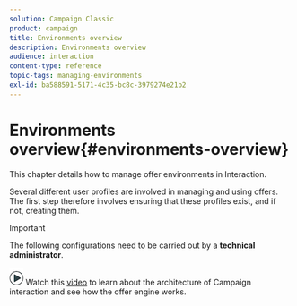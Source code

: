 ```yaml
---
solution: Campaign Classic
product: campaign
title: Environments overview
description: Environments overview
audience: interaction
content-type: reference
topic-tags: managing-environments
exl-id: ba588591-5171-4c35-bc8c-3979274e21b2
---
```

# Environments overview{#environments-overview}

This chapter details how to manage offer environments in Interaction.

Several different user profiles are involved in managing and using offers. The first step therefore involves ensuring that these profiles exist, and if not, creating them.

>[!IMPORTANT]
>
>The following configurations need to be carried out by a **technical administrator**.

![](assets/do-not-localize/how-to-video.png) Watch this [video](https://helpx.adobe.com/campaign/classic/how-to/architecture-of-acs-v6.html?playlist=/ccx/v1/collection/product/campaign/classic/segment/digital-marketers/explevel/intermediate/applaunch/get-started/collection.ccx.js&ref=helpx.adobe.com) to learn about the architecture of Campaign interaction and see how the offer engine works.
